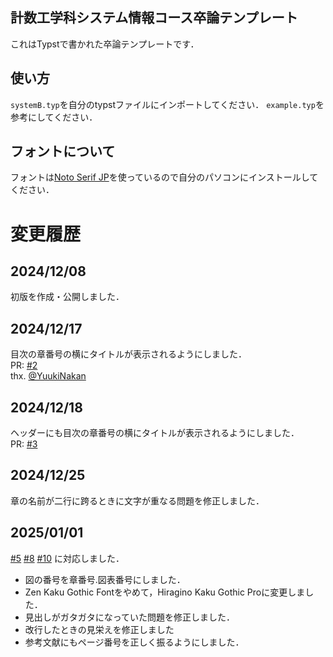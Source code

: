 ## 計数工学科システム情報コース卒論テンプレート
これはTypstで書かれた卒論テンプレートです．

## 使い方
`systemB.typ`を自分のtypstファイルにインポートしてください．
`example.typ`を参考にしてください．

## フォントについて
フォントは[Noto Serif JP](https://fonts.google.com/noto/specimen/Noto+Serif+JP)を使っているので自分のパソコンにインストールしてください．

# 変更履歴
## 2024/12/08
初版を作成・公開しました．

## 2024/12/17
目次の章番号の横にタイトルが表示されるようにしました．<br/>
PR: [#2](https://github.com/Manato1fg/system-graduation-thesis-template/pull/2) <br/>
thx. [@YuukiNakan](https://github.com/YuukiNakan)

## 2024/12/18
ヘッダーにも目次の章番号の横にタイトルが表示されるようにしました．<br/>
PR: [#3](https://github.com/Manato1fg/system-graduation-thesis-template/pull/3) <br/>

## 2024/12/25
章の名前が二行に跨るときに文字が重なる問題を修正しました．

## 2025/01/01
[#5](https://github.com/Manato1fg/system-graduation-thesis-template/issues/5) [#8](https://github.com/Manato1fg/system-graduation-thesis-template/issues/8) [#10](https://github.com/Manato1fg/system-graduation-thesis-template/issues/10) に対応しました．
- 図の番号を章番号.図表番号にしました．
- Zen Kaku Gothic Fontをやめて，Hiragino Kaku Gothic Proに変更しました．
- 見出しがガタガタになっていた問題を修正しました．
- 改行したときの見栄えを修正しました
- 参考文献にもページ番号を正しく振るようにしました．
